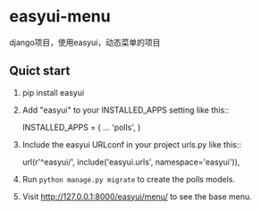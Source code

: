 easyui-menu
===========

django项目，使用easyui，动态菜单的项目


Quict start
------------
1. pip install easyui
2. Add "easyui" to your INSTALLED_APPS setting like this::

    INSTALLED_APPS = (
        ...
        'polls',
    )

2. Include the easyui URLconf in your project urls.py like this::

    url(r'^easyui/', include('easyui.urls', namespace='easyui')),

3. Run `python manage.py migrate` to create the polls models.

4. Visit http://127.0.0.1:8000/easyui/menu/ to see the base menu.
